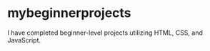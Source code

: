 # mybeginnerprojects

I have completed beginner-level projects utilizing HTML, CSS, and JavaScript.
